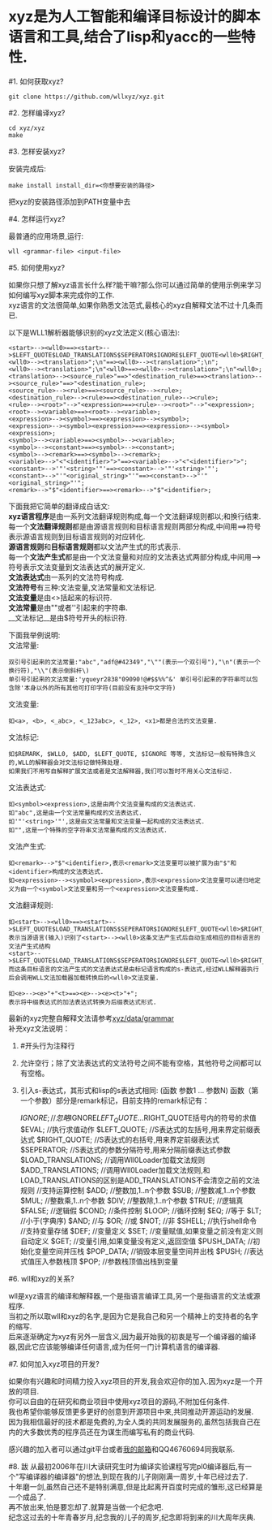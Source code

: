 xyz是为人工智能和编译目标设计的脚本语言和工具,结合了lisp和yacc的一些特性.
=======================================================================

#1. 如何获取xyz?

	git clone https://github.com/wllxyz/xyz.git

#2. 怎样编译xyz?

	cd xyz/xyz
	make

#3. 怎样安装xyz?

安装完成后:  

	make install install_dir=<你想要安装的路径>  

把xyz的安装路径添加到PATH变量中去

#4. 怎样运行xyz?

最普通的应用场景,运行:  

	wll <grammar-file> <input-file>

#5. 如何使用xyz?

如果你只想了解xyz语言长什么样?能干嘛?那么你可以通过简单的使用示例来学习如何编写xyz脚本来完成你的工作.  
xyz语言的文法很简单,如果你熟悉文法范式,最核心的xyz自解释文法不过十几条而已.  

以下是WLL1解析器能够识别的xyz文法定义(核心语法):  
	
	<start>--><wll0>==><start>-->$LEFT_QUOTE$LOAD_TRANSLATIONS$SEPERATOR$IGNORE$LEFT_QUOTE<wll0>$RIGHT_QUOTE$RIGHT_QUOTE;
	<wll0>--><translation>";\n"==><wll0>--><translation>";\n";
	<wll0>--><translation>";\n"<wll0>==><wll0>--><translation>";\n"<wll0>;
	<translation>--><source_rule>"==>"<destination_rule>==><translation>--><source_rule>"==>"<destination_rule>;
	<source_rule>--><rule>==><source_rule>--><rule>;
	<destination_rule>--><rule>==><destination_rule>--><rule>;
	<rule>--><root>"-->"<expression>==><rule>--><root>"-->"<expression>;
	<root>--><variable>==><root>--><variable>;
	<expression>--><symbol>==><expression>--><symbol>;
	<expression>--><symbol><expression>==><expression>--><symbol><expression>;
	<symbol>--><variable>==><symbol>--><variable>;
	<symbol>--><constant>==><symbol>--><constant>;
	<symbol>--><remark>==><symbol>--><remark>;
	<variable>-->"<"<identifier>">"==><variable>-->"<"<identifier>">";
	<constant>-->'"'<string>'"'==><constant>-->'"'<string>'"';
	<constant>-->"'"<original_string>"'"==><constant>-->"'"<original_string>"'";
	<remark>-->"$"<identifier>==><remark>-->"$"<identifier>;

下面我把它简单的翻译成白话文:  
**xyz语言程序**是由一系列文法翻译规则构成,每一个文法翻译规则都以;和换行结束.  
每一个**文法翻译规则**都是由源语言规则和目标语言规则两部分构成,中间用==>符号表示源语言规则到目标语言规则的对应转化.  
**源语言规则**和**目标语言规则**都以文法产生式的形式表示.  
每一个**文法产生式**都是由一个文法变量和对应的文法表达式两部分构成,中间用-->符号表示文法变量到文法表达式的展开定义.  
**文法表达式**由一系列的文法符号构成.  
**文法符号**有三种:文法变量,文法常量和文法标记.  
**文法变量**是由<>括起来的标识符.  
**文法常量**是由""或者''引起来的字符串.  
__文法标记__是由$符号开头的标识符.  

下面我举例说明:  
文法常量:   
	
	双引号引起来的文法常量:"abc","adf@#42349","\""(表示一个双引号"),"\n"(表示一个换行符),"\\"(表示倒斜杆\)  
	单引号引起来的文法常量:'yqueyr2838"09090!@#$$%%^&' 单引号引起来的字符串可以包含除'本身以外的所有其他可打印字符(目前没有支持中文字符)  

文法变量:  
	
	如<a>, <b>, <_abc>, <_123abc>, <_12>, <x1>都是合法的文法变量.  

文法标记:  
	
	如$REMARK, $WLL0, $ADD, $LEFT_QUOTE, $IGNORE 等等, 文法标记一般有特殊含义的,WLL的解释器会对文法标记做特殊处理.  
	如果我们不用写自解释扩展文法或者是文法解释器,我们可以暂时不用关心文法标记.  

文法表达式:  
	
	如<symbol><expression>,这是由两个文法变量构成的文法表达式.  
	如"abc",这是由一个文法常量构成的文法表达式.  
	如'"'<string>'"',这是由文法常量和文法变量一起构成的文法表达式.  
	如"",这是一个特殊的空字符串文法常量构成的文法表达式.  

文法产生式:  
	
	如<remark>-->"$"<identifier>,表示<remark>文法变量可以被扩展为由"$"和<identifier>构成的文法表达式.  
	如<expression>--><symbol><expression>,表示<expression>文法变量可以递归地定义为由一个<symbol>文法变量和另一个<expression>文法变量构成.  

文法翻译规则:  
	
	如<start>--><wll0>==><start>-->$LEFT_QUOTE$LOAD_TRANSLATIONS$SEPERATOR$IGNORE$LEFT_QUOTE<wll0>$RIGHT_QUOTE$RIGHT_QUOTE;  
	表示当源语言(输入)识别了<start>--><wll0>这条文法产生式后自动生成相应的目标语言的文法产生式结构  
	<start>-->$LEFT_QUOTE$LOAD_TRANSLATIONS$SEPERATOR$IGNORE$LEFT_QUOTE<wll0>$RIGHT_QUOTE$RIGHT_QUOTE,  
	而这条目标语言的文法产生式的文法表达式是由标记语言构成的s-表达式,经过WLL解释器执行后会调用WLL文法加载器加载转换后的<wll0>文法变量.  

	如<e>--><e>"+"<t>==><e>--><e><t>"+";  
	表示将中缀表达式的加法表达式转换为后缀表达式形式.  

最新的xyz完整自解释文法请参考[xyz/data/grammar](xyz/data/wll1/grammar.wll1-TopDown)  
补充xyz文法说明：  
1. #开头行为注释行  
2. 允许空行；除了文法表达式的文法符号之间不能有空格，其他符号之间都可以有空格。  
3. 引入s-表达式，其形式和lisp的s表达式相同: (函数 参数1 ... 参数N) 函数（第一个参数）部分是remark标记，目前支持的remark标记有：  
	
	$IGNORE;			//忽略$IGNORE$LEFT_QUOTE...$RIGHT_QUOTE括号内的符号的求值
	$EVAL;				//执行求值动作
	$LEFT_QUOTE;		//S表达式的左括号,用来界定前缀表达式
	$RIGHT_QUOTE;		//S表达式的右括号,用来界定前缀表达式
	$SEPERATOR;			//S表达式的参数分隔符号,用来分隔前缀表达式参数
	$LOAD_TRANSLATIONS;	//调用Wll0Loader加载文法规则
	$ADD_TRANSLATIONS;	//调用Wll0Loader加载文法规则,和LOAD_TRANSLATIONS的区别是ADD_TRANSLATIONS不会清空之前的文法规则
	//支持运算控制
	$ADD;				//整数加,1..n个参数
	$SUB;				//整数减,1..n个参数
	$MUL;				//整数乘,1..n个参数
	$DIV;				//整数除,1..n个参数
	$TRUE;				//逻辑真
	$FALSE;				//逻辑假
	$COND;				//条件控制
	$LOOP;				//循环控制
	$EQ;				//等于
	$LT;				//小于(字典序)
	$AND;				//与
	$OR;				//或
	$NOT;				//非
	$SHELL;				//执行shell命令
	//支持变量存储
	$DEF;				//变量定义
	$SET;				//变量赋值,如果变量之前没有定义则自动定义
	$GET;				//变量引用,如果变量没有定义,返回空值
	$PUSH_DATA;			//初始化变量空间并压栈
	$POP_DATA;			//销毁本层变量空间并出栈
	$PUSH;				//表达式值压入参数栈顶
	$POP;				//参数栈顶值出栈到变量
	
#6. wll和xyz的关系?
	
wll是xyz语言的编译和解释器,一个是指语言编译工具,另一个是指语言的文法或源程序.  
当初之所以取wll和xyz的名字,是因为它是我自己和另一个精神上的支持者的名字的缩写.  
后来逐渐确定为xyz有另外一层含义,因为最开始我的初衷是写一个编译器的编译器,因此它应该能够编译任何语言,成为任何一门计算机语言的编译器.  

#7. 如何加入xyz项目的开发?
	
如果你有兴趣和时间精力投入xyz项目的开发,我会欢迎你的加入.因为xyz是一个开放的项目.  
你可以自由的在研究和商业项目中使用xyz项目的源码,不附加任何条件.  
我也希望你能够反馈更多更好的创意到开源项目中来,共同推动开源运动的发展.  
因为我相信最好的技术都是免费的,为全人类的共同发展服务的,虽然包括我自己在内的大多数优秀的程序员还在为谋生而编写私有的商业代码.  

感兴趣的加入者可以通过git平台或者[我的邮箱](mailto://wll_xyz@163.com)和QQ46760694同我联系.  

#8. 跋
从最初2006年在川大读研究生时为编译实验课程写完pl0编译器后,有一个"写编译器的编译器"的想法,到现在我的儿子刚刚满一周岁,十年已经过去了.  
十年磨一剑,虽然自己还不是特别满意,但是比起离开百度时完成的雏形,这已经算是一个成品了.		
再不放出来,怕是要忘却了.就算是当做一个纪念吧.  
纪念这过去的十年青春岁月,纪念我的儿子的周岁,纪念即将到来的川大周年庆典.  

